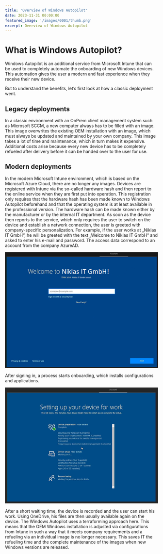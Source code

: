 ```yaml
---
title: 'Overview of Windows Autopilot'
date: 2023-11-31 00:00:00
featured_image: '/images/0001/thumb.png'
excerpt: Overview of Windows Autopilot
---
```


# What is Windows Autopilot?

Windows Autopilot is an additional service from Microsoft Intune that can be used to completely automate the onboarding of new Windows devices. This automation gives the user a modern and fast experience when they receive their new device.

But to understand the benefits, let’s first look at how a classic deployment went.

## Legacy deployments

In a classic environment with an OnPrem client management system such as Microsoft SCCM, a new computer always has to be filled with an image. This image overwrites the existing OEM installation with an image, which must always be updated and maintained by your own company. This image takes a lot of time and maintenance, which in turn makes it expensive. Additional costs arise because every new device has to be completely refueled after delivery before it can be handed over to the user for use.

## Modern deployments

In the modern Microsoft Intune environment, which is based on the Microsoft Azure Cloud, there are no longer any images. Devices are registered with Intune via the so-called hardware hash and then report to the online service when they are first put into operation. This registration only requires that the hardware hash has been made known to Windows Autopilot beforehand and that the operating system is at least available in the professional version. The hardware hash can be made known either by the manufacturer or by the internal IT department. As soon as the device then reports to the service, which only requires the user to switch on the device and establish a network connection, the user is greeted with company-specific personalization. For example, if the user works at „Niklas IT GmbH“, he will be greeted with the text „Welcome to Niklas IT GmbH“ and asked to enter his e-mail and password. The access data correspond to an account from the company AzureAD.

![](/images/0001/1.png)

After signing in, a process starts onboarding, which installs configurations and applications.

![](/images/0001/2.png)

After a short waiting time, the device is recorded and the user can start his work. Using OneDrive, his files are then usually available again on the device. The Windows Autopilot uses a terraforming approach here. This means that the OEM Windows installation is adjusted via configurations from Intune in such a way that it meets company requirements and a refueling via an individual image is no longer necessary. This saves IT the refueling time and the complete maintenance of the images when new Windows versions are released.